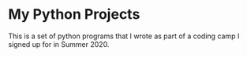 # My Python Projects

This is a set of python programs that I wrote as part of a coding camp I signed up for in Summer 2020.
